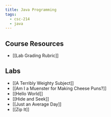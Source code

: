 ```yaml
---
title: Java Programming
tags:
  - csc-214
  - java
---
```

## Course Resources

* [[Lab Grading Rubric]]

## Labs

* [[A Terribly Weighty Subject]]
* [[Am I a Muenster for Making Cheese Puns?]]
* [[Hello World]]
* [[Hide and Seek]]
* [[Just an Average Day]]
* [[Zip It]]
